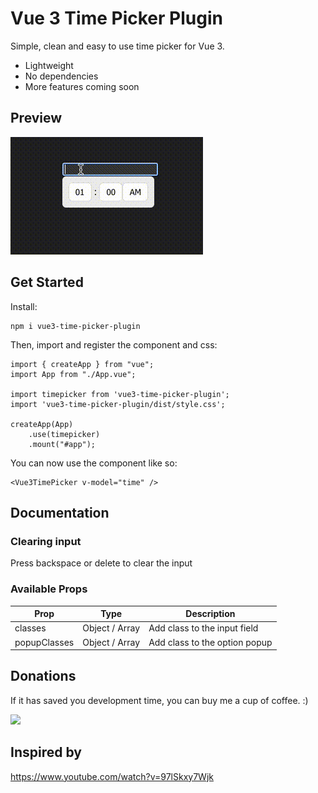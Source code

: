 # Vue 3 Time Picker Plugin

Simple, clean and easy to use time picker for Vue 3.

- Lightweight
- No dependencies
- More features coming soon

## Preview

[![demo](https://raw.githubusercontent.com/markandrewkato/vue3-time-picker-plugin/main/demo.gif)](https://github.com/markandrewkato/vue3-time-picker-plugin)

## Get Started

Install:

```
npm i vue3-time-picker-plugin
```

Then, import and register the component and css:

```
import { createApp } from "vue";
import App from "./App.vue";

import timepicker from 'vue3-time-picker-plugin';
import 'vue3-time-picker-plugin/dist/style.css';

createApp(App)
    .use(timepicker)
    .mount("#app");
```

You can now use the component like so:

```
<Vue3TimePicker v-model="time" />
```

## Documentation

### Clearing input

Press backspace or delete to clear the input

### Available Props

| Prop         | Type           | Description                   |
|--------------|----------------|-------------------------------|
| classes      | Object / Array | Add class to the input field  |
| popupClasses | Object / Array | Add class to the option popup |


## Donations

If it has saved you development time, you can buy me a cup of coffee. :)

[![](https://www.paypalobjects.com/en_US/i/btn/btn_donateCC_LG.gif)](https://www.paypal.com/donate/?business=TLMQT3BQAYJQW&no_recurring=0&currency_code=USD)


## Inspired by

https://www.youtube.com/watch?v=97lSkxy7Wjk
